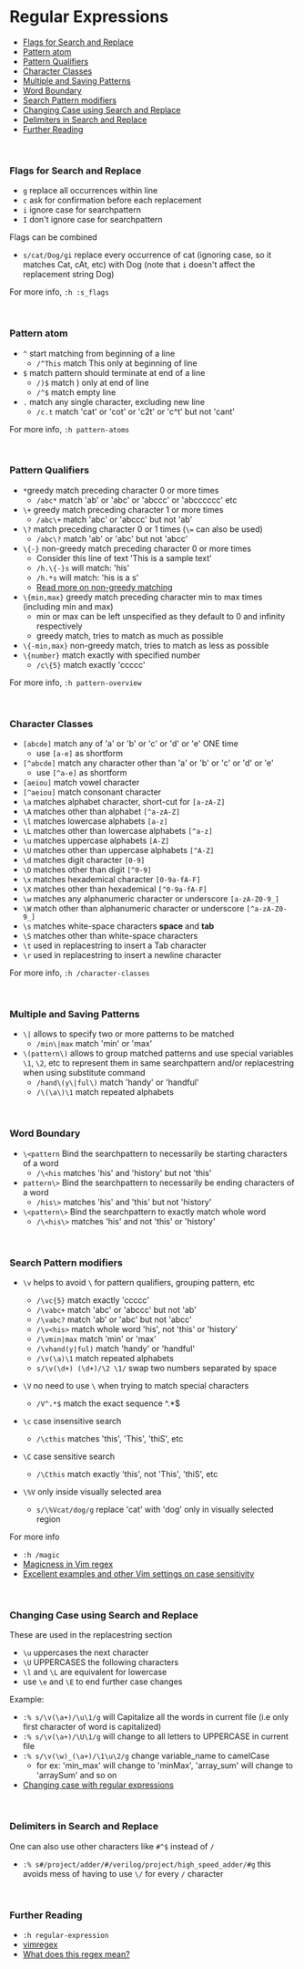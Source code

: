 # <a name="regular-expressions"></a>Regular Expressions

* [Flags for Search and Replace](#flags-for-search-and-replace)
* [Pattern atom](#pattern-atom)
* [Pattern Qualifiers](#pattern-qualifiers)
* [Character Classes](#character-classes)
* [Multiple and Saving Patterns](#multiple-and-saving-patterns)
* [Word Boundary](#word-boundary)
* [Search Pattern modifiers](#search-pattern-modifiers)
* [Changing Case using Search and Replace](#changing-case-using-search-and-replace)
* [Delimiters in Search and Replace](#delimiters-in-search-and-replace)
* [Further Reading](#further-reading)

<br>

### <a name="flags-for-search-and-replace"></a>Flags for Search and Replace

* `g` replace all occurrences within line
* `c` ask for confirmation before each replacement
* `i` ignore case for searchpattern
* `I` don't ignore case for searchpattern

Flags can be combined

* `s/cat/Dog/gi` replace every occurrence of cat (ignoring case, so it matches Cat, cAt, etc) with Dog (note that `i` doesn't affect the replacement string Dog)

For more info, `:h :s_flags`

<br>

### <a name="pattern-atom"></a>Pattern atom

* `^` start matching from beginning of a line
    * `/^This` match This only at beginning of line
* `$` match pattern should terminate at end of a line
    * `/)$` match ) only at end of line
    * `/^$` match empty line
* `.` match any single character, excluding new line
    * `/c.t` match 'cat' or 'cot' or 'c2t' or 'c^t' but not 'cant'

For more info, `:h pattern-atoms`


<br>

### <a name="pattern-qualifiers"></a>Pattern Qualifiers

* `*`greedy match preceding character 0 or more times
    * `/abc*` match 'ab' or 'abc' or 'abccc' or 'abcccccc' etc
* `\+` greedy match preceding character 1 or more times
    * `/abc\+` match 'abc' or 'abccc' but not 'ab'
* `\?` match preceding character 0 or 1 times (`\=` can also be used)
    * `/abc\?` match 'ab' or 'abc' but not 'abcc'
* `\{-}` non-greedy match preceding character 0 or more times
    * Consider this line of text 'This is a sample text'
    * `/h.\{-}s` will match: 'his'
    * `/h.*s` will match: 'his is a s'
    * [Read more on non-greedy matching](https://stackoverflow.com/questions/1305853/how-can-i-make-my-match-non-greedy-in-vim)
* `\{min,max}` greedy match preceding character min to max times (including min and max)
    * min or max can be left unspecified as they default to 0 and infinity respectively
    * greedy match, tries to match as much as possible
* `\{-min,max}` non-greedy match, tries to match as less as possible
* `\{number}` match exactly with specified number
    * `/c\{5}` match exactly 'ccccc'

For more info, `:h pattern-overview`

<br>

### <a name="character-classes"></a>Character Classes

* `[abcde]` match any of 'a' or 'b' or 'c' or 'd' or 'e' ONE time
    * use `[a-e]` as shortform
* `[^abcde]` match any character other than 'a' or 'b' or 'c' or 'd' or 'e'
    * use `[^a-e]` as shortform
* `[aeiou]` match vowel character
* `[^aeiou]` match consonant character
* `\a` matches alphabet character, short-cut for `[a-zA-Z]`
* `\A` matches other than alphabet `[^a-zA-Z]`
* `\l` matches lowercase alphabets `[a-z]`
* `\L` matches other than lowercase alphabets `[^a-z]`
* `\u` matches uppercase alphabets `[A-Z]`
* `\U` matches other than uppercase alphabets `[^A-Z]`
* `\d` matches digit character `[0-9]`
* `\D` matches other than digit `[^0-9]`
* `\x` matches hexademical character `[0-9a-fA-F]`
* `\X` matches other than hexademical `[^0-9a-fA-F]`
* `\w` matches any alphanumeric character or underscore `[a-zA-Z0-9_]`
* `\W` match other than alphanumeric character or underscore `[^a-zA-Z0-9_]`
* `\s` matches white-space characters **space** and **tab**
* `\S` matches other than white-space characters
* `\t` used in replacestring to insert a Tab character
* `\r` used in replacestring to insert a newline character

For more info, `:h /character-classes`

<br>

### <a name="multiple-and-saving-patterns"></a>Multiple and Saving Patterns

* `\|` allows to specify two or more patterns to be matched
    * `/min\|max` match 'min' or 'max'
* `\(pattern\)` allows to group matched patterns and use special variables `\1`, `\2`, etc to represent them in same searchpattern and/or replacestring when using substitute command
    * `/hand\(y\|ful\)` match 'handy' or 'handful'
    * `/\(\a\)\1` match repeated alphabets

<br>

### <a name="word-boundary"></a>Word Boundary

* `\<pattern` Bind the searchpattern to necessarily be starting characters of a word
    * `/\<his` matches 'his' and 'history' but not 'this'
* `pattern\>` Bind the searchpattern to necessarily be ending characters of a word
    * `/his\>` matches 'his' and 'this' but not 'history'
* `\<pattern\>` Bind the searchpattern to exactly match whole word
    * `/\<his\>` matches 'his' and not 'this' or 'history'

<br>

### <a name="search-pattern-modifiers"></a>Search Pattern modifiers

* `\v` helps to avoid `\` for pattern qualifiers, grouping pattern, etc
    * `/\vc{5}` match exactly 'ccccc'
    * `/\vabc+` match 'abc' or 'abccc' but not 'ab'
    * `/\vabc?` match 'ab' or 'abc' but not 'abcc'
    * `/\v<his>` match whole word 'his', not 'this' or 'history'
    * `/\vmin|max` match 'min' or 'max'
    * `/\vhand(y|ful)` match 'handy' or 'handful'
    * `/\v(\a)\1` match repeated alphabets
    * `s/\v(\d+) (\d+)/\2 \1/` swap two numbers separated by space

* `\V` no need to use `\` when trying to match special characters
    * `/V^.*$` match the exact sequence ^.*$

* `\c` case insensitive search
    * `/\cthis` matches 'this', 'This', 'thiS', etc
* `\C` case sensitive search
    * `/\Cthis` match exactly 'this', not 'This', 'thiS', etc

* `\%V` only inside visually selected area
    * `s/\%Vcat/dog/g` replace 'cat' with 'dog' only in visually selected region

For more info

* `:h /magic`
* [Magicness in Vim regex](http://andrewradev.com/2011/05/08/vim-regexes/)
* [Excellent examples and other Vim settings on case sensitivity](https://stackoverflow.com/questions/2287440/how-to-do-case-insensitive-search-in-vim)

<br>

### <a name="changing-case-using-search-and-replace"></a>Changing Case using Search and Replace

These are used in the replacestring section

* `\u` uppercases the next character
* `\U` UPPERCASES the following characters
* `\l` and `\L` are equivalent for lowercase
* use `\e` and `\E` to end further case changes

Example:

* `:% s/\v(\a+)/\u\1/g` will Capitalize all the words in current file (i.e only first character of word is capitalized)
* `:% s/\v(\a+)/\U\1/g` will change to all letters to UPPERCASE in current file
* `:% s/\v(\w)_(\a+)/\1\u\2/g` change variable_name to camelCase
    * for ex: 'min_max' will change to 'minMax', 'array_sum' will change to 'arraySum' and so on
* [Changing case with regular expressions](https://stackoverflow.com/questions/17440659/capitalize-first-letter-of-each-word-in-a-selection-using-vim)

<br>

### <a name="delimiters-in-search-and-replace"></a>Delimiters in Search and Replace

One can also use other characters like `#^$` instead of `/`

* `:% s#/project/adder/#/verilog/project/high_speed_adder/#g` this avoids mess of having to use `\/` for every `/` character

<br>

### <a name="further-reading"></a>Further Reading

* `:h regular-expression`
* [vimregex](http://vimregex.com/)
* [What does this regex mean?](https://stackoverflow.com/questions/22937618/reference-what-does-this-regex-mean)

